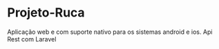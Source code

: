 # Projeto-Ruca
Aplicação web e com suporte nativo para os sistemas android e ios. Api Rest com Laravel
